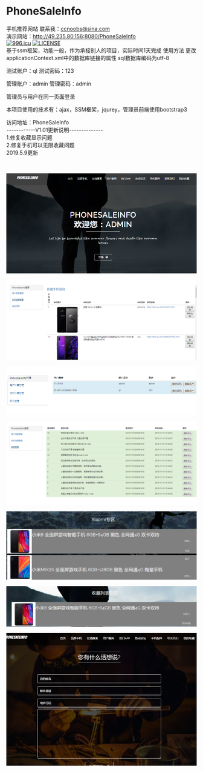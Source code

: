 # PhoneSaleInfo
手机推荐网站
联系我：ccnoobs@sina.com
<br>
演示网站：http://49.235.80.156:8080/PhoneSaleInfo
<br>
[![996.icu](https://img.shields.io/badge/link-996.icu-red.svg)](https://996.icu)
[![LICENSE](https://img.shields.io/badge/license-Anti%20996-blue.svg)](https://github.com/996icu/996.ICU/blob/master/LICENSE)
<br>
基于ssm框架，功能一般，作为承接别人的项目，实际时间1天完成
使用方法
更改applicationContext.xml中的数据库链接的属性
sql数据库编码为utf-8

测试账户：ql
测试密码：123

管理账户：admin
管理密码：admin

管理员与用户在同一页面登录

本项目使用的技术有：ajax，SSM框架，jqurey，管理员前端使用bootstrap3

访问地址：PhoneSaleInfo<br>
------------V1.01更新说明--------------<br>
1.修复收藏显示问题<br>
2.修复手机可以无限收藏问题<br>
2019.5.9更新

<br>

![Image text](https://github.com/yourmaileyes/ImageRepositry/blob/master/PhoneSaleInfo/1.jpg)

![Image text](https://github.com/yourmaileyes/ImageRepositry/blob/master/PhoneSaleInfo/2.jpg)

![Image text](https://github.com/yourmaileyes/ImageRepositry/blob/master/PhoneSaleInfo/3.jpg)

![Image text](https://github.com/yourmaileyes/ImageRepositry/blob/master/PhoneSaleInfo/1.png)

![Image text](https://github.com/yourmaileyes/ImageRepositry/blob/master/PhoneSaleInfo/4.jpg)

![Image text](https://github.com/yourmaileyes/ImageRepositry/blob/master/PhoneSaleInfo/5.jpg)

![Image text](https://github.com/yourmaileyes/ImageRepositry/blob/master/PhoneSaleInfo/6.jpg)
